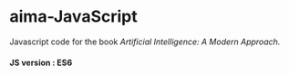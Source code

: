 # aima-JavaScript

Javascript code for the book *Artificial Intelligence: A Modern Approach.*

#### JS version : ES6
